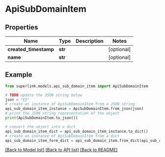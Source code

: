 # ApiSubDomainItem


## Properties

Name | Type | Description | Notes
------------ | ------------- | ------------- | -------------
**created_timestamp** | **str** |  | [optional] 
**name** | **str** |  | [optional] 

## Example

```python
from superlink.models.api_sub_domain_item import ApiSubDomainItem

# TODO update the JSON string below
json = "{}"
# create an instance of ApiSubDomainItem from a JSON string
api_sub_domain_item_instance = ApiSubDomainItem.from_json(json)
# print the JSON string representation of the object
print(ApiSubDomainItem.to_json())

# convert the object into a dict
api_sub_domain_item_dict = api_sub_domain_item_instance.to_dict()
# create an instance of ApiSubDomainItem from a dict
api_sub_domain_item_form_dict = api_sub_domain_item.from_dict(api_sub_domain_item_dict)
```
[[Back to Model list]](../README.md#documentation-for-models) [[Back to API list]](../README.md#documentation-for-api-endpoints) [[Back to README]](../README.md)


